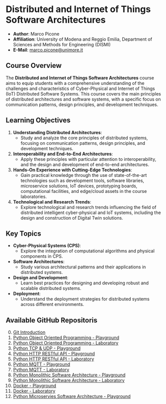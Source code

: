 # Distributed and Internet of Things Software Architectures

- **Author**: Marco Picone
- **Affiliation**: University of Modena and Reggio Emilia, Department of Sciences and Methods for Engineering (DISMI)
- **E-Mail**: marco.picone@unimore.it

## Course Overview

The **Distributed and Internet of Things Software Architectures** course aims to equip students with a comprehensive understanding of the challenges and characteristics of Cyber-Physical and Internet of Things (IoT) Distributed Software Systems. This course covers the main principles of distributed architectures and software systems, with a specific focus on communication patterns, design principles, and development techniques.

## Learning Objectives

1. **Understanding Distributed Architectures**: 
   - Study and analyze the core principles of distributed systems, focusing on communication patterns, design principles, and development techniques.   
2. **Interoperability and End-to-End Architectures**:
   - Apply these principles with particular attention to interoperability, and the design and development of end-to-end architectures.
3. **Hands-On Experience with Cutting-Edge Technologies**:
   - Gain practical knowledge through the use of state-of-the-art technologies such as development tools, software libraries, microservice solutions, IoT devices, prototyping boards, computational facilities, and edge/cloud assets in the course laboratories.
4. **Technological and Research Trends**:
   - Explore technological and research trends influencing the field of distributed intelligent cyber-physical and IoT systems, including the design and construction of Digital Twin solutions.
   
## Key Topics

- **Cyber-Physical Systems (CPS)**:
  - Explore the integration of computational algorithms and physical components in CPS.  
- **Software Architectures**:
  - Study various architectural patterns and their applications in distributed systems.
- **Design and Development**:
  - Learn best practices for designing and developing robust and scalable distributed systems.
- **Deployment**:
  - Understand the deployment strategies for distributed systems across different environments.

## Available GitHub Repositoris 

0. [Git Introduction](https://github.com/Distributed-IoT-Software-Arch-Course/.github/blob/main/GitInfo.md)
1. [Python Object Oriented Programming - Playground](https://github.com/Distributed-IoT-Software-Arch-Course/python-oop-playground)
2. [Python Object Oriented Programming - Laboratory](https://github.com/Distributed-IoT-Software-Arch-Course/laboratory-python-oop)
3. [Python TCP & UDP - Playground](https://github.com/Distributed-IoT-Software-Arch-Course/python-tcp-udp-playground)
4. [Python HTTP RESTful API - Playground](https://github.com/Distributed-IoT-Software-Arch-Course/python-http-api-playground)
5. [Python HTTP RESTful API - Laboratory](https://github.com/Distributed-IoT-Software-Arch-Course/laboratory-python-http-rest-api)
6. [Python MQTT - Playground](https://github.com/Distributed-IoT-Software-Arch-Course/python-mqtt-playground)
7. [Python MQTT - Laboratory](https://github.com/Distributed-IoT-Software-Arch-Course/laboratory-python-mqtt)
8. [Python Monolithic Software Architecture - Playground](https://github.com/Distributed-IoT-Software-Arch-Course/iot-monolithic-arch-playground)
9. [Python Monolithic Software Architecture - Laboratory](https://github.com/Distributed-IoT-Software-Arch-Course/iot-monolithic-arch-laboratory)
10. [Docker - Playground](https://github.com/Distributed-IoT-Software-Arch-Course/docker-playground)
11. [Docker - Laboratory](https://github.com/Distributed-IoT-Software-Arch-Course/docker-laboratory)
12. [Python Microservies Software Architecture - Playground](https://github.com/Distributed-IoT-Software-Arch-Course/iot-microservice-arch-playground)

